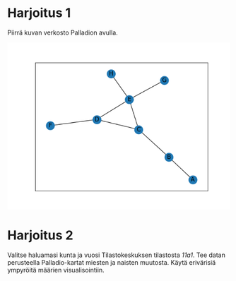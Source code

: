 # Harjoitus 1

Piirrä kuvan verkosto Palladion avulla.

![verkosto, 8 solmua](../img/network_2.png)

# Harjoitus 2

Valitse haluamasi kunta ja vuosi Tilastokeskuksen tilastosta _11a1_. 
Tee datan perusteella Palladio-kartat miesten ja naisten muutosta. 
Käytä erivärisiä ympyröitä määrien visualisointiin.